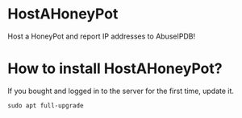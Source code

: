 # HostAHoneyPot
Host a HoneyPot and report IP addresses to AbuseIPDB!

# How to install HostAHoneyPot?
If you bought and logged in to the server for the first time, update it.

```
sudo apt full-upgrade
```
